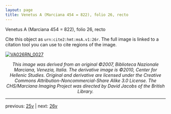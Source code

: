 ```yaml
---
layout: page
title: Venetus A (Marciana 454 = 822), folio 26, recto
---
```


Venetus A (Marciana 454 = 822), folio 26, recto

Cite this object as `urn:cite2:hmt:msA.v1:26r`.  The full image is linked to a citation tool you can use to cite regions of the image.

[![VA026RN_0027](http://www.homermultitext.org/iipsrv?IIIF=/project/homer/pyramidal/deepzoom/hmt/vaimg/2017a/VA026RN_0027.tif/full/800,/0/default.jpg)](http://www.homermultitext.org/ict2/?urn=urn:cite2:hmt:vaimg.2017a:VA026RN_0027) 

<p style="text-align: center; font-style: italic;">This image was derived from an original ©2007, Biblioteca Nazionale Marciana, Venezia, Italia. The derivative image is ©2010, Center for Hellenic Studies. Original and derivative are licensed under the Creative Commons Attribution-Noncommercial-Share Alike 3.0 License. The CHS/Marciana Imaging Project was directed by David Jacobs of the British Library.</p>

---

previous: [25v](../25v/) | next: [26v](../26v/)